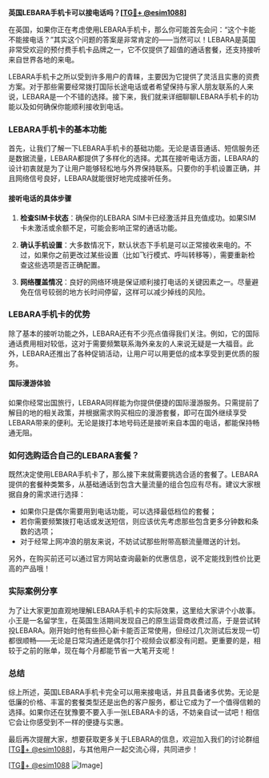 **英国LEBARA手机卡可以接电话吗？[[TG💪+ @esim1088](https://t.me/s/esim1088)]**

在英国，如果你正在考虑使用LEBARA手机卡，那么你可能首先会问：“这个卡能不能接电话？”其实这个问题的答案是非常肯定的——当然可以！LEBARA是英国非常受欢迎的预付费手机卡品牌之一，它不仅提供了超值的通话套餐，还支持接听来自世界各地的来电。

LEBARA手机卡之所以受到许多用户的青睐，主要因为它提供了灵活且实惠的资费方案。对于那些需要经常拨打国际长途电话或者希望保持与家人朋友联系的人来说，LEBARA是一个不错的选择。接下来，我们就来详细聊聊LEBARA手机卡的功能以及如何确保你能顺利接收到电话。

### LEBARA手机卡的基本功能

首先，让我们了解一下LEBARA手机卡的基础功能。无论是语音通话、短信服务还是数据流量，LEBARA都提供了多样化的选择。尤其在接听电话方面，LEBARA的设计初衷就是为了让用户能够轻松地与外界保持联系。只要你的手机设置正确，并且网络信号良好，LEBARA就能很好地完成接听任务。

#### 接听电话的具体步骤

1. **检查SIM卡状态**：确保你的LEBARA SIM卡已经激活并且充值成功。如果SIM卡未激活或余额不足，可能会影响正常的通话功能。
   
2. **确认手机设置**：大多数情况下，默认状态下手机是可以正常接收来电的。不过，如果你之前更改过某些设置（比如飞行模式、呼叫转移等），需要重新检查这些选项是否正确配置。

3. **网络覆盖情况**：良好的网络环境是保证顺利接打电话的关键因素之一。尽量避免在信号较弱的地方长时间停留，这样可以减少掉线的风险。

### LEBARA手机卡的优势

除了基本的接听功能之外，LEBARA还有不少亮点值得我们关注。例如，它的国际通话费用相对较低，这对于需要频繁联系海外亲友的人来说无疑是一大福音。此外，LEBARA还推出了各种促销活动，让用户可以用更低的成本享受到更优质的服务。

#### 国际漫游体验

如果你经常出国旅行，LEBARA同样能为你提供便捷的国际漫游服务。只需提前了解目的地的相关政策，并根据需求购买相应的漫游套餐，即可在国外继续享受LEBARA带来的便利。无论是拨打本地号码还是接听来自本国的电话，都能保持畅通无阻。

### 如何选购适合自己的LEBARA套餐？

既然决定使用LEBARA手机卡了，那么接下来就需要挑选合适的套餐了。LEBARA提供的套餐种类繁多，从基础通话到包含大量流量的组合包应有尽有。建议大家根据自身的需求进行选择：

- 如果你只是偶尔需要用到电话功能，可以选择最低档位的套餐；
- 若你需要频繁拨打电话或发送短信，则应该优先考虑那些包含更多分钟数和条数的选项；
- 对于经常上网冲浪的朋友来说，不妨试试那些附带高额流量赠送的计划。

另外，在购买前还可以通过官方网站查询最新的优惠信息，说不定能找到性价比更高的产品哦！

### 实际案例分享

为了让大家更加直观地理解LEBARA手机卡的实际效果，这里给大家讲个小故事。小王是一名留学生，在英国生活期间发现自己的原生运营商收费过高，于是尝试转投LEBARA。刚开始时他有些担心新卡能否正常使用，但经过几次测试后发现一切都很顺畅——无论是日常沟通还是偶尔打个视频会议都没有问题。更重要的是，相较于之前的账单，现在每个月都能节省一大笔开支呢！

### 总结

综上所述，英国LEBARA手机卡完全可以用来接电话，并且具备诸多优势。无论是低廉的价格、丰富的套餐类型还是出色的客户服务，都让它成为了一个值得信赖的选择。如果你还在犹豫要不要入手一张LEBARA卡的话，不妨亲自试一试吧！相信它会让你感受到不一样的便捷与实惠。

最后再次提醒大家，想要获取更多关于LEBARA的信息，欢迎加入我们的讨论群组[[TG💪+ @esim1088](https://t.me/s/esim1088)]，与其他用户一起交流心得，共同进步！

[[TG💪+ @esim1088](https://t.me/s/esim1088) ![Image](https://i.postimg.cc/4NQfJmqS/Snipaste-2025-05-13-00-14-12.png)]